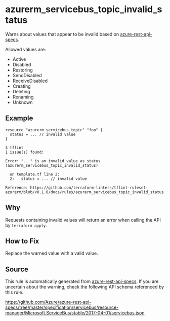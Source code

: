 <!--- This file generated by `tools/apispec-rule-gen/main.go`. DO NOT EDIT --->

# azurerm_servicebus_topic_invalid_status

Warns about values that appear to be invalid based on [azure-rest-api-specs](https://github.com/Azure/azure-rest-api-specs).

Allowed values are:
- Active
- Disabled
- Restoring
- SendDisabled
- ReceiveDisabled
- Creating
- Deleting
- Renaming
- Unknown

## Example

```hcl
resource "azurerm_servicebus_topic" "foo" {
  status = ... // invalid value
}
```

```
$ tflint
1 issue(s) found:

Error: "..." is an invalid value as status (azurerm_servicebus_topic_invalid_status)

  on template.tf line 2:
  2:   status = ... // invalid value

Reference: https://github.com/terraform-linters/tflint-ruleset-azurerm/blob/v0.1.0/docs/rules/azurerm_servicebus_topic_invalid_status.md

```

## Why

Requests containing invalid values will return an error when calling the API by `terraform apply`.

## How to Fix

Replace the warned value with a valid value.

## Source

This rule is automatically generated from [azure-rest-api-specs](https://github.com/Azure/azure-rest-api-specs). If you are uncertain about the warning, check the following API schema referenced by this rule.

https://github.com/Azure/azure-rest-api-specs/tree/master/specification/servicebus/resource-manager/Microsoft.ServiceBus/stable/2017-04-01/servicebus.json
